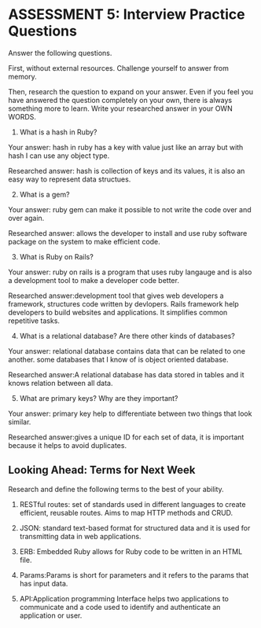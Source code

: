 # ASSESSMENT 5: Interview Practice Questions

Answer the following questions.

First, without external resources. Challenge yourself to answer from memory.

Then, research the question to expand on your answer. Even if you feel you have answered the question completely on your own, there is always something more to learn. Write your researched answer in your OWN WORDS.

1. What is a hash in Ruby? 

Your answer: hash in ruby has a key with value just like an array but with hash I can use any object type.

Researched answer: hash is collection of keys and its values, it is also an easy way to represent data structues.

2. What is a gem?

Your answer: ruby gem can make it possible to not write the code over and over again.

Researched answer: allows the developer to install and use ruby software package on the system to make efficient code. 

3. What is Ruby on Rails?

Your answer: ruby on rails is a program that uses ruby langauge and is also a development tool to make a developer code better.

Researched answer:development tool that gives web developers a framework, structures code written by devlopers. Rails framework help developers to build websites and applications.  It simplifies common repetitive tasks.

4. What is a relational database? Are there other kinds of databases?

Your answer: relational database contains data that can be related to one another. some databases that I know of is object oriented database.

Researched answer:A relational database has data stored in tables and it  knows relation between all data. 

5. What are primary keys? Why are they important?

Your answer: primary key help to differentiate between  two things that look similar.

Researched answer:gives a unique ID for each set of data, it is important because it helps to avoid duplicates. 

## Looking Ahead: Terms for Next Week

Research and define the following terms to the best of your ability.

1. RESTful routes: set of standards used in different languages to create efficient, reusable routes. Aims to map HTTP methods and CRUD.

2. JSON: standard text-based format for structured data and it is used for transmitting data in web applications.

3. ERB: Embedded Ruby allows for Ruby code to be written in an HTML file.

4. Params:Params is short for parameters and it refers to the params that has input data.

5. API:Application programming Interface helps two applications to communicate and a code used to identify and authenticate an application or user.

